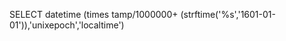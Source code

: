 SELECT datetime (times tamp/1000000+
                (strftime('%s','1601-01-01')),'unixepoch','localtime')

